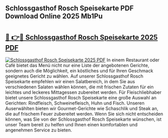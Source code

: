 ## Schlossgasthof Rosch Speisekarte PDF Download Online 2025 Mb1Pu

# <h2><a href="http://gc6wh3i.nevu.top/?p=Schlossgasthof+Rosch+Speisekarte">🔗 👉🔴 Schlossgasthof Rosch Speisekarte 2025 PDF</a></h2>

[![Schlossgasthof Rosch Speisekarte 2025 PDF](https://i.imgur.com/dBaPXMq.png)](http://gc6wh3i.nevu.top/?p=Schlossgasthof+Rosch+Speisekarte)
In einem Restaurant oder Café bietet das Menü nicht nur eine Liste der angebotenen Gerichte, sondern auch die Möglichkeit, ein köstliches und für Ihren Geschmack geeignetes Gericht zu wählen. Auf unserer Schlossgasthof Rosch Speisekarte empfehlen wir einen Salatbereich, in dem Sie aus verschiedenen Salaten wählen können, die mit frischen Zutaten für ein leichtes und leckeres Mittagessen zubereitet werden. Für Fleischliebhaber bietet unsere Schlossgasthof Rosch Speisekarte eine große Auswahl an Gerichten: Rindfleisch, Schweinefleisch, Huhn und Fisch. Unseren Auserwählten bieten wir Gourmet-Gerichte wie Schaschlik und Steak an, die auf frischem Feuer zubereitet werden. Wenn Sie sich nicht entscheiden können, was Sie von der Schlossgasthof Rosch Speisekarte wünschen, ist unser Team bereit zu helfen und Ihnen einen komfortablen und angenehmen Service zu bieten.
